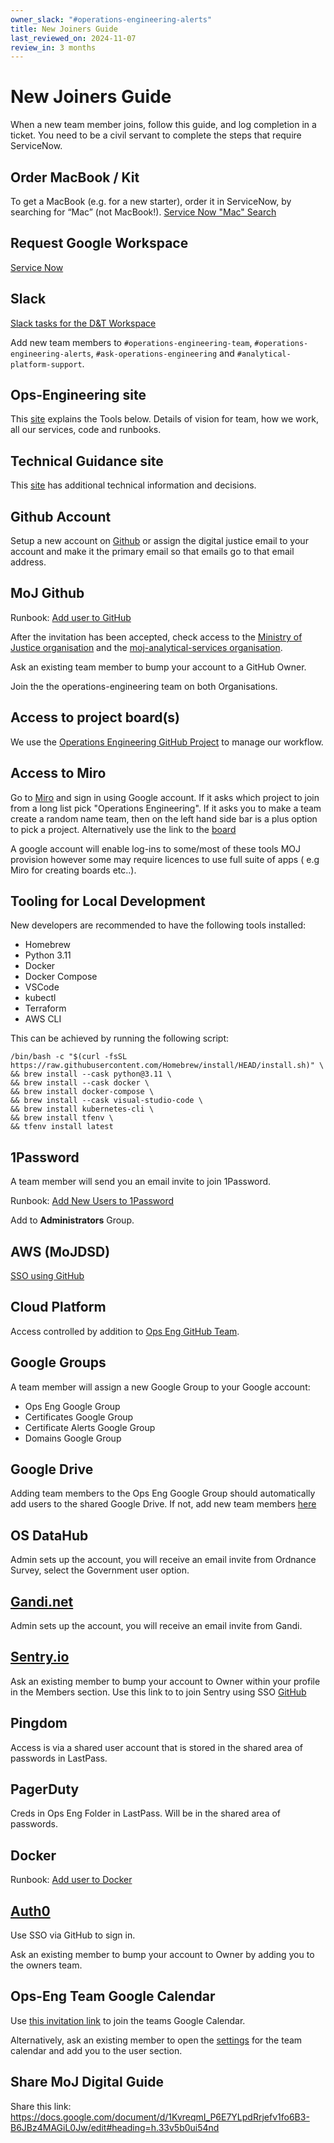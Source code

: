 ```yaml
---
owner_slack: "#operations-engineering-alerts"
title: New Joiners Guide
last_reviewed_on: 2024-11-07
review_in: 3 months
---
```


# New Joiners Guide

When a new team member joins, follow this guide, and log completion in a ticket. You need to be a civil servant to complete the steps that require ServiceNow.

## Order MacBook / Kit

To get a MacBook (e.g. for a new starter), order it in ServiceNow, by searching for “Mac” (not MacBook!).
[Service Now "Mac" Search](https://mojprod.service-now.com/moj_sp?id=search&spa=1&t=moj_sc&q=mac)

## Request Google Workspace

[Service Now](https://mojprod.service-now.com/moj_sp?id=sc_cat_item&sys_id=fc4dcab3db50a09050fbbfce3b96194b)

## Slack

[Slack tasks for the D&T Workspace](https://mojprod.service-now.com/moj_sp?id=search&spa=1&t=moj_sc&q=mac)

Add new team members to `#operations-engineering-team`, `#operations-engineering-alerts`, `#ask-operations-engineering` and `#analytical-platform-support`.

## Ops-Engineering site

This [site](https://user-guide.operations-engineering.service.justice.gov.uk/#moj-operations-engineering-user-guides) explains the Tools below. Details of vision for team, how we work, all our services, code and runbooks.

## Technical Guidance site

This [site](https://technical-guidance.service.justice.gov.uk/) has additional technical information and decisions.

## Github Account

Setup a new account on [Github](https://github.com/) or assign the digital justice email to your account and make it the primary email so that emails go to that email address.

## MoJ Github

Runbook: [Add user to GitHub](https://runbooks.operations-engineering.service.justice.gov.uk/documentation/services/github/add-github-user.html)

After the invitation has been accepted, check access to the [Ministry of Justice organisation](https://github.com/ministryofjustice) and the [moj-analytical-services organisation](https://github.com/orgs/moj-analytical-services).

Ask an existing team member to bump your account to a GitHub Owner.

Join the the operations-engineering team on both Organisations.

## Access to project board(s)

We use the [Operations Engineering GitHub Project](https://github.com/orgs/ministryofjustice/projects/52) to manage our workflow.

## Access to Miro

Go to [Miro](https://miro.com/) and sign in using Google account. If it asks which project to join from a long list pick "Operations Engineering". If it asks you to make a team create a random name team, then on the left hand side bar is a plus option to pick a project. Alternatively use the link to the [board](https://miro.com/app/board/o9J_l-rEXm0=/)

A google account will enable log-ins to some/most of these tools MOJ provision however some may require licences to use full suite of apps ( e.g Miro for creating boards etc..).

## Tooling for Local Development  

New developers are recommended to have the following tools installed:

- Homebrew
- Python 3.11
- Docker
- Docker Compose
- VSCode
- kubectl
- Terraform
- AWS CLI

This can be achieved by running the following script:

```
/bin/bash -c "$(curl -fsSL https://raw.githubusercontent.com/Homebrew/install/HEAD/install.sh)" \
&& brew install --cask python@3.11 \
&& brew install --cask docker \
&& brew install docker-compose \
&& brew install --cask visual-studio-code \
&& brew install kubernetes-cli \ 
&& brew install tfenv \
&& tfenv install latest
```

## 1Password

A team member will send you an email invite to join 1Password.

Runbook: [Add New Users to 1Password](https://runbooks.operations-engineering.service.justice.gov.uk/documentation/services/1password/1password-add-new-user.html)

Add to **Administrators** Group.

## AWS (MoJDSD)

[SSO using GitHub](https://moj.awsapps.com/start)

## Cloud Platform

Access controlled by addition to [Ops Eng GitHub Team](https://github.com/orgs/ministryofjustice/teams/operations-engineering).

## Google Groups

A team member will assign a new Google Group to your Google account:

- Ops Eng Google Group
- Certificates Google Group
- Certificate Alerts Google Group
- Domains Google Group

## Google Drive

Adding team members to the Ops Eng Google Group should automatically add users to the shared Google Drive. If not, add new team members [here](https://drive.google.com/drive/u/1/folders/1Z4z-kNrD-zmwoHmwQaR1-WERo2S1sImX)

## OS DataHub

Admin sets up the account, you will receive an email invite from Ordnance Survey, select the Government user option.

## [Gandi.net](https://www.gandi.net/en-GB)

Admin sets up the account, you will receive an email invite from Gandi.

## [Sentry.io](https://sentry.io/)

Ask an existing member to bump your account to Owner within your profile in the Members section. Use this link to to join Sentry using SSO [GitHub](https://sentry.io/auth/login/ministryofjustice/)

## Pingdom

Access is via a shared user account that is stored in the shared area of passwords in LastPass.

## PagerDuty

Creds in Ops Eng Folder in LastPass. Will be in the shared area of passwords.

## Docker

Runbook: [Add user to Docker](https://runbooks.operations-engineering.service.justice.gov.uk/documentation/services/docker/add-docker-user.html)

## [Auth0](https://auth0.com/)

Use SSO via GitHub to sign in.

Ask an existing member to bump your account to Owner by adding you to the owners team.

## Ops-Eng Team Google Calendar

Use [this invitation link](https://calendar.google.com/calendar/u/0?cid=Y19ycWtkOWpkdGc5a2dkaXR1bGthNG9jaXQ3OEBncm91cC5jYWxlbmRhci5nb29nbGUuY29t) to join the teams Google Calendar.

Alternatively, ask an existing member to open the [settings](https://calendar.google.com/calendar/u/0/r/settings/calendar/Y19ycWtkOWpkdGc5a2dkaXR1bGthNG9jaXQ3OEBncm91cC5jYWxlbmRhci5nb29nbGUuY29t) for the team calendar and add you to the user section.

## Share MoJ Digital Guide

Share this link: <https://docs.google.com/document/d/1KvreqmI_P6E7YLpdRrjefv1fo6B3-B6JBz4MAGiL0Jw/edit#heading=h.33v5b0ui54nd>
